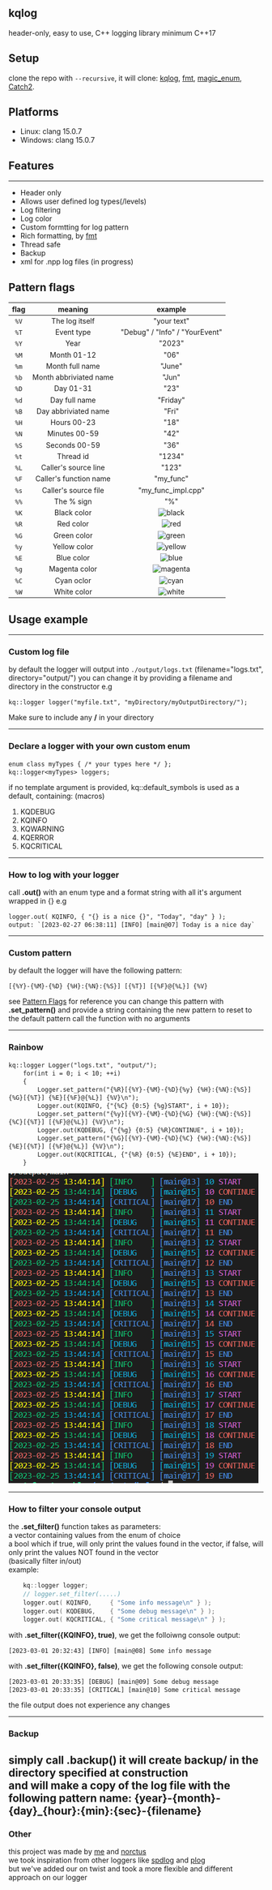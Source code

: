 ## kqlog

header-only, easy to use, C++ logging library
minimum C++17

## Setup

clone the repo with `--recursive`, it will clone:
[kqlog](https://github.com/Robertkq/kqlog),
[fmt](https://github.com/fmtlib/fmt),
[magic_enum](https://github.com/Neargye/magic_enum),
[Catch2](https://github.com/catchorg/Catch2).

## Platforms
* Linux: clang 15.0.7
* Windows: clang 15.0.7

## Features
---
* Header only
* Allows user defined log types(/levels)
* Log filtering
* Log color
* Custom formtting for log pattern
* Rich formatting, by [fmt](https://github.com/fmtlib/fmt)
* Thread safe
* Backup
* xml for .npp log files (in progress)

## Pattern flags
| flag | meaning | example |
| :----: | :-------: | :-------: |
|`%V`|The log itself|"your text"|
|`%T`|Event type|"Debug" / "Info" / "YourEvent"|
|`%Y`|Year|"2023"|
|`%M`|Month 01-12|"06"|
|`%m`|Month full name|"June"|
|`%b`|Month abbriviated name|"Jun"|
|`%D`|Day 01-31|"23"|
|`%d`|Day full name|"Friday"|
|`%B`|Day abbriviated name|"Fri"|
|`%H`|Hours 00-23|"18"|
|`%N`|Minutes 00-59|"42"|
|`%S`|Seconds 00-59|"36"|
|`%t`|Thread id|"1234"|
|`%L`|Caller's source line|"123"|
|`%F`|Caller's function name|"my_func"|
|`%s`|Caller's source file|"my_func_impl.cpp"|
|`%%`|The % sign|"%"|
|`%K`|Black color|![black](https://placehold.co/15x15/black/black.png)|
|`%R`|Red color|![red](https://placehold.co/15x15/red/red.png)|
|`%G`|Green color|![green](https://placehold.co/15x15/green/green.png)|
|`%y`|Yellow color|![yellow](https://placehold.co/15x15/yellow/yellow.png)|
|`%E`|Blue color|![blue](https://placehold.co/15x15/blue/blue.png)|
|`%g`|Magenta color|![magenta](https://placehold.co/15x15/magenta/magenta.png)|
|`%C`|Cyan oclor|![cyan](https://placehold.co/15x15/cyan/cyan.png)|
|`%W`|White color|![white](https://placehold.co/15x15/white/white.png)|

## Usage example
---
### Custom log file
by default the logger will output into `./output/logs.txt` (filename="logs.txt", directory="output/")
you can change it by providing a filename and directory in the constructor
e.g
```
kq::logger logger("myfile.txt", "myDirectory/myOutputDirectory/");
```
Make sure to include any **/** in your directory

---
### Declare a logger with your own custom enum
```
enum class myTypes { /* your types here */ };
kq::logger<myTypes> loggers;
```
if no template argument is provided, kq::default_symbols is used as a default, containing:
(macros)
1. KQDEBUG
2. KQINFO
3. KQWARNING
4. KQERROR
5. KQCRITICAL
--- 
### How to log with your logger
call **.out()** with an enum type and a format string with all it's argument wrapped in {}
e.g
```
logger.out( KQINFO, { "{} is a nice {}", "Today", "day" } );
output: `[2023-02-27 06:38:11] [INFO] [main@07] Today is a nice day`
```
---
### Custom pattern
by default the logger will have the following pattern:
```
[{%Y}-{%M}-{%D} {%H}:{%N}:{%S}] [{%T}] [{%F}@{%L}] {%V}
```

see [Pattern Flags](#pattern-flags) for reference
you can change this pattern with **.set_pattern()** and provide a string containing the new pattern
to reset to the default pattern call the function with no arguments

---
### Rainbow
```
kq::logger Logger("logs.txt", "output/");
    for(int i = 0; i < 10; ++i)
    {
        Logger.set_pattern("{%R}[{%Y}-{%M}-{%D}{%y} {%H}:{%N}:{%S}] {%G}[{%T}] {%E}[{%F}@{%L}] {%V}\n");
        Logger.out(KQINFO, {"{%C} {0:5} {%g}START", i + 10});
        Logger.set_pattern("{%y}[{%Y}-{%M}-{%D}{%G} {%H}:{%N}:{%S}] {%C}[{%T}] [{%F}@{%L}] {%V}\n");
        Logger.out(KQDEBUG, {"{%g} {0:5} {%R}CONTINUE", i + 10});
        Logger.set_pattern("{%G}[{%Y}-{%M}-{%D}{%C} {%H}:{%N}:{%S}] {%E}[{%T}] [{%F}@{%L}] {%V}\n");
        Logger.out(KQCRITICAL, {"{%R} {0:5} {%E}END", i + 10});
    }
```
![Rainbow Example](https://github.com/Robertkq/kqlog/blob/main/img/RainbowExample.png)

---
### How to filter your console output
the **.set_filter()** function takes as parameters:   
a vector containing values from the enum of choice   
a bool which if true, will only print the values found in the vector, if false, will only print the values NOT found in the vector     
(basically filter in/out)   
example:
```cpp
    kq::logger logger;
    // logger.set_filter(.....)
    logger.out( KQINFO,     { "Some info message\n" } );
    logger.out( KQDEBUG,    { "Some debug message\n" } );
    logger.out( KQCRITICAL, { "Some critical message\n" } );
```
with **.set_filter({KQINFO}, true)**, we get the folloiwng console output:
```
[2023-03-01 20:32:43] [INFO] [main@08] Some info message
```
with **.set_filter({KQINFO}, false)**, we get the following console output:
```
[2023-03-01 20:33:35] [DEBUG] [main@09] Some debug message
[2023-03-01 20:33:35] [CRITICAL] [main@10] Some critical message
```   
the file output does not experience any changes 

---
### Backup
simply call **.backup()**
it will create **backup/**  in the directory specified at construction   
and will make a copy of the log file with the following pattern name:
**{year}-{month}-{day}_{hour}:{min}:{sec}-{filename}**
---
### Other
this project was made by [me](https://github.com/robertkq) and [norctus](https://github.com/norctus)   
we took inspiration from other loggers like [spdlog](https://github.com/gabime/spdlog) and [plog](https://github.com/SergiusTheBest/plog)   
but we've added our on twist and took a more flexible and different approach on our logger
